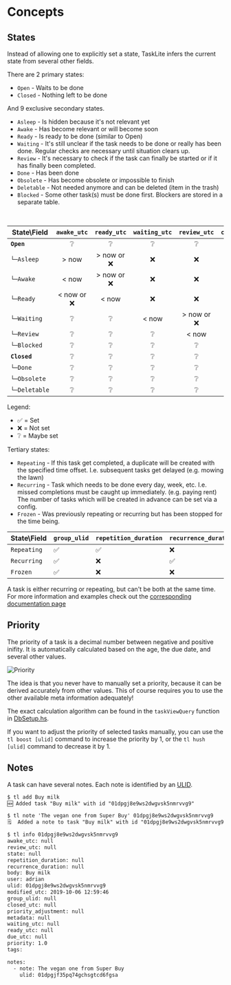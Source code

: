 # Concepts

## States

Instead of allowing one to explicitly set a state, TaskLite infers the
current state from several other fields.

There are 2 primary states:

- `Open` - Waits to be done
- `Closed` - Nothing left to be done

And 9 exclusive secondary states.

- `Asleep` - Is hidden because it's not relevant yet
- `Awake` - Has become relevant or will become soon
- `Ready` - Is ready to be done (similar to Open)
- `Waiting` - It's still unclear if the task needs to be done or really has been
    done. Regular checks are necessary until situation clears up.
- `Review` - It's necessary to check if the task can finally be started or
    if it has finally been completed.
- `Done` - Has been done
- `Obsolete` - Has become obsolete or impossible to finish
- `Deletable` - Not needed anymore and can be deleted (item in the trash)
- `Blocked` - Some other task(s) must be done first.
    Blockers are stored in a separate table.

&nbsp;

<small>

State\Field|`awake_utc`|`ready_utc`|`waiting_utc`|`review_utc`|`closed_utc`|`state`
-----------|:---------:|:---------:|:----------:|:---------:|:--------:|:------:
**`Open`**   |   ❔      |    ❔     |   ❔    |    ❔     |  ❌  |    ❌
`└─Asleep`   | > now     |> now or ❌|   ❌    |    ❌     |  ❌  |    ❌
`└─Awake`    | < now     |> now or ❌|   ❌    |    ❌     |  ❌  |    ❌
`└─Ready`    |< now or ❌| < now     |   ❌    |    ❌     |  ❌  |    ❌
`└─Waiting`  |   ❔      |    ❔    |   < now  |> now or ❌|  ❌  |    ❌
`└─Review`   |   ❔      |    ❔    |    ❔    | < now     |  ❌  |    ❌
`└─Blocked`  |   ❔      |    ❔    |    ❔    |    ❔     |  ❌  |    ❌
**`Closed`** |   ❔      |    ❔    |    ❔    |    ❔     |  ✅  |    ❔
`└─Done`     |   ❔      |    ❔    |    ❔    |    ❔     |  ✅  |`Done`
`└─Obsolete` |   ❔      |    ❔    |    ❔    |    ❔     |  ✅  |`Obsolete`
`└─Deletable`|   ❔      |    ❔    |    ❔    |    ❔     |  ✅  |`Deletable`

</small>

Legend:
- ✅ = Set
- ❌ = Not set
- ❔ = Maybe set


Tertiary states:

- `Repeating` - If this task get completed, a duplicate will be created
    with the specified time offset.
    I.e. subsequent tasks get delayed
    (e.g. mowing the lawn)
- `Recurring` - Task which needs to be done every day, week, etc.
    I.e. missed completions must be caught up immediately.
    (e.g. paying rent)
    The number of tasks which will be created in advance
    can be set via a config.
- `Frozen` - Was previously repeating or recurring but has been stopped
    for the time being.


State\Field |`group_ulid`|`repetition_duration`|`recurrence_duration`
------------|------------|---------------------|---------------------
`Repeating` | ✅         | ✅                  | ❌
`Recurring` | ✅         | ❌                  | ✅
`Frozen`    | ✅         | ❌                  | ❌

A task is either recurring or repeating,
but can't be both at the same time.
For more information and examples check out the
[corresponding documentation page](repetition_and_recurrence.html)


## Priority

The priority of a task is a decimal number
between negative and positive inifity.
It is automatically calculated based on the age, the due date,
and several other values.

![Priority](images/priority.png)

The idea is that you never have to manually set a priority,
because it can be derived accurately from other values.
This of course requires you
to use the other available meta information adequately!

The exact calculation algorithm can be found
in the `taskViewQuery` function in [DbSetup.hs].

[DbSetup.hs]:
    https://github.com/ad-si/TaskLite/blob/master/tasklite-core/source/DbSetup.hs

If you want to adjust the priority of selected tasks manually,
you can use the `tl boost [ulid]` command to increase the priority by 1,
or the `tl hush [ulid]` command to decrease it by 1.


## Notes

A task can have several notes. Each note is identified by an [ULID].

[ULID]: https://github.com/ulid/spec

```txt
$ tl add Buy milk
🆕 Added task "Buy milk" with id "01dpgj8e9ws2dwgvsk5nmrvvg9"

$ tl note 'The vegan one from Super Buy' 01dpgj8e9ws2dwgvsk5nmrvvg9
🗒  Added a note to task "Buy milk" with id "01dpgj8e9ws2dwgvsk5nmrvvg9"

$ tl info 01dpgj8e9ws2dwgvsk5nmrvvg9
awake_utc: null
review_utc: null
state: null
repetition_duration: null
recurrence_duration: null
body: Buy milk
user: adrian
ulid: 01dpgj8e9ws2dwgvsk5nmrvvg9
modified_utc: 2019-10-06 12:59:46
group_ulid: null
closed_utc: null
priority_adjustment: null
metadata: null
waiting_utc: null
ready_utc: null
due_utc: null
priority: 1.0
tags:

notes:
  - note: The vegan one from Super Buy
    ulid: 01dpgjf35pq74gchsgtcd6fgsa
```
